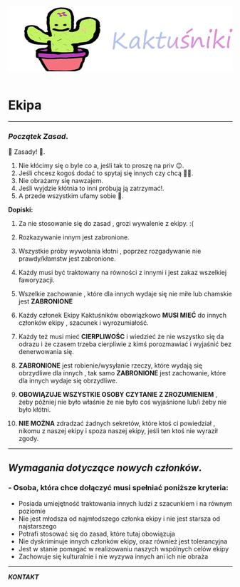 <div align=center>
    <!-- ./logo/Logo_Kaktusniki.png -->
    <img src="./logo/Logo_Kaktusniki.png" width="512">
    <br /><br />
</div>

# Ekipa
-----------------------
### ***Początek Zasad***.

🍧 Zasady! 🍧.
1. Nie kłócimy się o byle co a, jeśli tak to proszę na priv 😉.
2. Jeśli chcesz kogoś dodać to spytaj się innych czy chcą 👍🏻.
3. Nie obrażamy się nawzajem.
4. Jeśli wyjdzie kłótnia to inni próbują ją zatrzymać!.
5. A przede wszystkim ufamy sobie 🖤.

**Dopiski:**

1. Za nie stosowanie się do zasad , grozi wywalenie z ekipy. :(

2. Rozkazywanie innym jest zabronione. 

3. Wszystkie próby wywołania kłotni , poprzez rozgadywanie nie prawdy/kłamstw jest zabronione.

4. Każdy musi być traktowany na równości z innymi i jest zakaz wszelkiej faworyzacji.

5. Wszelkie zachowanie , które dla innych wydaje się nie miłe lub chamskie jest **ZABRONIONE**

6. Każdy członek Ekipy Kaktuśników obowiązkowo **MUSI MIEĆ** do innych członków ekipy , szacunek i wyrozumiałość.

7. Każdy też musi mieć **CIERPLIWOŚC** i wiedzieć że nie wszystko się da odrazu i że czasem trzeba cierpliwie z kimś porozmawiać i wyjaśnić bez denerwowania się.

8. **ZABRONIONE** jest robienie/wysyłanie rzeczy, które wydają się obrzydliwe dla innych , tak samo **ZABRONIONE** jest zachowanie, które dla innych wydaje się obrzydliwe.

9. **OBOWIĄZUJE WSZYSTKIE OSOBY CZYTANIE Z ZROZUMIENIEM** , żeby później nie było właśnie że nie było coś wyjaśnione lub/i żeby nie było kłótni. 

10. **NIE MOŻNA** zdradzać żadnych sekretów, które ktoś ci powiedział , nikomu z naszej ekipy i spoza naszej ekipy, jeśli ten ktoś nie wyraził zgody.

---------

## ***Wymagania dotyczące nowych członków***.

### - Osoba, która chce dołączyć musi spełniać poniższe kryteria:

* Posiada umiejętność traktowania innych ludzi z szacunkiem i na równym poziomie
* Nie jest młodsza od najmłodszego członka ekipy i nie jest starsza od najstarszego
* Potrafi stosować się do zasad, które tutaj obowiązuja
* Nie dyskriminuje innych członków ekipy, oraz również jest tolerancyjna
* Jest w stanie pomagać w realizowaniu naszych wspólnych celów ekipy
* Zachowuje się kulturalnie i nie wyzywa innych ani ich nie obraża
 -----------
 ***KONTAKT***

